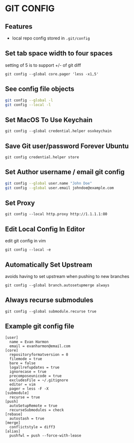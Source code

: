 # GIT CONFIG

## Features
- local repo config stored in `.git/config`

## Set tab space width to four spaces

setting of 5 is to support +/- of git diff

`git config --global core.pager 'less -x1,5'`

## See config file objects

```bash
git config --global -l
git config --local -l
```

## Set MacOS To Use Keychain

`git config --global credential.helper osxkeychain`

## Save Git user/password Forever Ubuntu

`git config credential.helper store`

## Set Author username / email git config

```bash
git config --global user.name "John Doe"
git config --global user.email johndoe@example.com
```

## Set Proxy

`git config --local http.proxy http://1.1.1.1:80`

## Edit Local Config In Editor

edit git config in vim

`git config --local -e`

## Automatically Set Upstream

avoids having to set upstream when pushing to new branches

`git config --global branch.autosetupmerge always`

## Always recurse submodules

`git config --global submodule.recurse true`

## Example git config file

```
[user]
  name = Evan Harmon
  email = evanharmon@email.com
[core]
  repositoryformatversion = 0
  filemode = true
  bare = false
  logallrefupdates = true
  ignorecase = true
  precomposeunicode = true
  excludesFile = ~/.gitignore
  editor = vim
  pager = less -F -X
[submodule]
  recurse = true
[push]
  autoSetupRemote = true
  recurseSubmodules = check
[rebase]
  autostash = true
[merge]
  conflictstyle = diff3
[alias]
  pushfwl = push --force-with-lease
```
